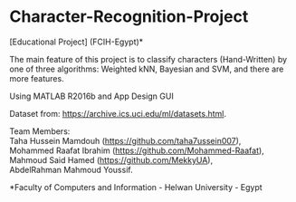 # Character-Recognition-Project
[Educational Project] (FCIH-Egypt)*

The main feature of this project is to classify characters (Hand-Written) by one of three algorithms: Weighted kNN, Bayesian and SVM, and there are more features.

Using MATLAB R2016b and App Design GUI

Dataset from: https://archive.ics.uci.edu/ml/datasets.html.  
  
Team Members:  
Taha Hussein Mamdouh (https://github.com/taha7ussein007),  
Mohammed Raafat Ibrahim (https://github.com/Mohammed-Raafat),  
Mahmoud Said Hamed (https://github.com/MekkyUA),  
AbdelRahman Mahmoud Youssif.  
  
*Faculty of Computers and Information - Helwan University - Egypt
